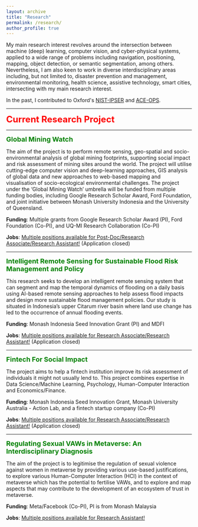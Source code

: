 ```yaml
---
layout: archive
title: "Research"
permalink: /research/
author_profile: true
---
```


My main research interest revolves around the intersection between machine (deep) learning, computer vision, and cyber-physical systems, applied to a wide range of problems including navigation, positioning, mapping, object detection, or semantic segmentation, among others. Nevertheless, I am also keen to work in diverse interdisciplinary areas including, but not limited to, disaster prevention and management, environmental monitoring, health science, assistive technology, smart cities, intersecting with my main research interest.

In the past, I contributed to Oxford's [NIST-IPSER](https://www.cs.ox.ac.uk/projects/LBSemergresp/) and [ACE-OPS](https://www.cs.ox.ac.uk/projects/ACE-OPS/).

-----

<font size="5" color="red"><b>Current Research Project</b></font>

-----

<font size="4" color="green"><b>Global Mining Watch</b></font>

The aim of the project is to perform remote sensing, geo-spatial and socio-environmental analysis of global mining footprints, supporting social impact and risk assessment of mining sites around the world. The project will utilise cutting-edge computer vision and deep-learning approaches, GIS analysis of global data and new approaches to web-based mapping and visualisation of socio-ecological environmental challenges. The project under the ‘Global Mining Watch’ umbrella will be funded from multiple funding bodies, including Google Research Scholar Award, Ford Foundation, and joint initiative between Monash University Indonesia and the University of Queensland.
 
**Funding**: Multiple grants from Google Research Scholar Award (PI), Ford Foundation (Co-PI), and UQ-MI Research Collaboration (Co-PI)

**Jobs**: [Multiple positions available for Post-Doc/Research Associate/Research Assistant!](https://risqiutama.github.io/publication/opening_ra_mining_2022) (Application closed)

-----

<font size="4" color="green"><b>Intelligent Remote Sensing for Sustainable Flood Risk Management and Policy</b></font>

This research seeks to develop an intelligent remote sensing system that can segment and map the temporal dynamics of flooding on a daily basis using AI-based remote sensing approaches to help assess flood impacts and design more sustainable flood management policies. Our study is situated in Indonesia’s upper Citarum river basin where land use change has led to the occurrence of annual flooding events.

**Funding**: Monash Indonesia Seed Innovation Grant (PI) and MDFI

**Jobs**: [Multiple positions available for Research Associate/Research Assistant!](https://risqiutama.github.io/publication/opening_ra_citarum_2022) (Application closed)

-----

<font size="4" color="green"><b>Fintech For Social Impact</b></font>

The project aims to help a fintech institution improve its risk assessment of individuals it might not usually lend to. This project combines expertise in Data Science/Machine Learning, Psychology, Human-Computer Interaction and Economics/Finance.

**Funding**: Monash Indonesia Seed Innovation Grant, Monash University Australia - Action Lab, and a fintech startup company (Co-PI)

**Jobs**: [Multiple positions available for Research Associate/Research Assistant!](https://risqiutama.github.io/publication/opening_ra_fintech_2022) (Application closed)

-----

<font size="4" color="green"><b>Regulating Sexual VAWs in Metaverse: An Interdisciplinary Diagnosis</b></font>

The aim of the project is to legitimise the regulation of sexual violence against women in metaverse by providing various use-based justifications, to explore various Human-Computer Interaction (HCI) in the context of metaverse which has the potential to fertilise VAWs, and to explore and map aspects that may contribute to the development of an ecosystem of trust in metaverse.

**Funding**: Meta/Facebook (Co-PI), PI is from Monash Malaysia

**Jobs**: [Multiple positions available for Research Assistant!](https://risqiutama.github.io/publication/opening_ra_meta_2023)
